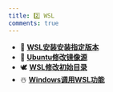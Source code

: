 ```yaml
---
title: 2️⃣ WSL
comments: true
---
```


<div class="grid cards" markdown>

- 🦢 [__WSL安装安装指定版本__](./A.md)
- 🦴 [__Ubuntu修改镜像源__](./C.md)
- 🕊️ [__WSL修改初始目录__](./D.md)
- ☃️ [__Windows调用WSL功能__](./E.md)

</div>